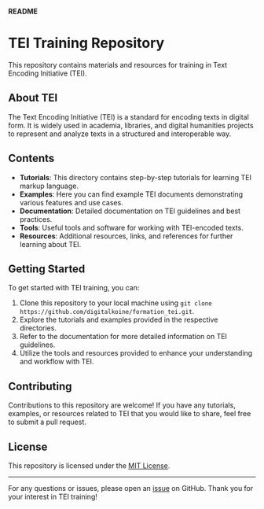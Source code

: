 **README**

# TEI Training Repository

This repository contains materials and resources for training in Text Encoding Initiative (TEI).

## About TEI

The Text Encoding Initiative (TEI) is a standard for encoding texts in digital form. It is widely used in academia, libraries, and digital humanities projects to represent and analyze texts in a structured and interoperable way.

## Contents

- **Tutorials**: This directory contains step-by-step tutorials for learning TEI markup language.
- **Examples**: Here you can find example TEI documents demonstrating various features and use cases.
- **Documentation**: Detailed documentation on TEI guidelines and best practices.
- **Tools**: Useful tools and software for working with TEI-encoded texts.
- **Resources**: Additional resources, links, and references for further learning about TEI.

## Getting Started

To get started with TEI training, you can:

1. Clone this repository to your local machine using `git clone https://github.com/digitalkoine/formation_tei.git`.
2. Explore the tutorials and examples provided in the respective directories.
3. Refer to the documentation for more detailed information on TEI guidelines.
4. Utilize the tools and resources provided to enhance your understanding and workflow with TEI.

## Contributing

Contributions to this repository are welcome! If you have any tutorials, examples, or resources related to TEI that you would like to share, feel free to submit a pull request.

## License

This repository is licensed under the [MIT License](LICENSE).

---

For any questions or issues, please open an [issue](https://github.com/digitalkoine/formation_tei/issues) on GitHub. Thank you for your interest in TEI training!
